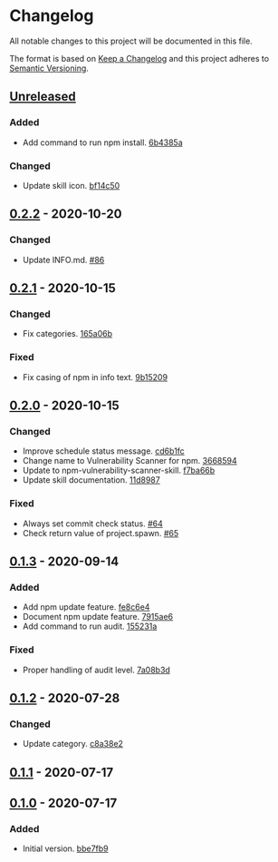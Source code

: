 # Changelog

All notable changes to this project will be documented in this file.

The format is based on [Keep a Changelog](http://keepachangelog.com/)
and this project adheres to [Semantic Versioning](http://semver.org/).

## [Unreleased](https://github.com/atomist-skills/npm-vulnerability-scanner-skill/compare/0.2.2...HEAD)

### Added

-   Add command to run npm install. [6b4385a](https://github.com/atomist-skills/npm-vulnerability-scanner-skill/commit/6b4385a2e2ace41300b10f5946e7567226816f90)

### Changed

-   Update skill icon. [bf14c50](https://github.com/atomist-skills/npm-vulnerability-scanner-skill/commit/bf14c50ca6123d9be9875443821710286616f280)

## [0.2.2](https://github.com/atomist-skills/npm-vulnerability-scanner-skill/compare/0.2.1...0.2.2) - 2020-10-20

### Changed

-   Update INFO.md. [#86](https://github.com/atomist-skills/npm-vulnerability-scanner-skill/issues/86)

## [0.2.1](https://github.com/atomist-skills/npm-vulnerability-scanner-skill/compare/0.2.0...0.2.1) - 2020-10-15

### Changed

-   Fix categories. [165a06b](https://github.com/atomist-skills/npm-vulnerability-scanner-skill/commit/165a06bd7d511f5cb17a570fb1be68ef4dcfd979)

### Fixed

-   Fix casing of npm in info text. [9b15209](https://github.com/atomist-skills/npm-vulnerability-scanner-skill/commit/9b15209f2a1cc78a68c9660515745808dbf704a6)

## [0.2.0](https://github.com/atomist-skills/npm-vulnerability-scanner-skill/compare/0.1.3...0.2.0) - 2020-10-15

### Changed

-   Improve schedule status message. [cd6b1fc](https://github.com/atomist-skills/npm-vulnerability-scanner-skill/commit/cd6b1fc3636b32ced4ddb7c9ab34e8267f745213)
-   Change name to Vulnerability Scanner for npm. [3668594](https://github.com/atomist-skills/npm-vulnerability-scanner-skill/commit/36685943f19f2bd19186645c5d40a9ed532e9181)
-   Update to npm-vulnerability-scanner-skill. [f7ba66b](https://github.com/atomist-skills/npm-vulnerability-scanner-skill/commit/f7ba66b14b902f6b87ca9ffb370219fade27020c)
-   Update skill documentation. [11d8987](https://github.com/atomist-skills/npm-vulnerability-scanner-skill/commit/11d89875736060039e46f1ee81bad7989e174539)

### Fixed

-   Always set commit check status. [#64](https://github.com/atomist-skills/npm-vulnerability-scanner-skill/issues/64)
-   Check return value of project.spawn. [#65](https://github.com/atomist-skills/npm-vulnerability-scanner-skill/issues/65)

## [0.1.3](https://github.com/atomist-skills/npm-vulnerability-scanner-skill/compare/0.1.2...0.1.3) - 2020-09-14

### Added

-   Add npm update feature. [fe8c6e4](https://github.com/atomist-skills/npm-vulnerability-scanner-skill/commit/fe8c6e4ff7927e517f4018f295ab14539ad5dbf7)
-   Document npm update feature. [7915ae6](https://github.com/atomist-skills/npm-vulnerability-scanner-skill/commit/7915ae6d2081704f9351a0c8a6442ecee8718c10)
-   Add command to run audit. [155231a](https://github.com/atomist-skills/npm-vulnerability-scanner-skill/commit/155231a19a650f73e3b55cd2a0136ea9910720d3)

### Fixed

-   Proper handling of audit level. [7a08b3d](https://github.com/atomist-skills/npm-vulnerability-scanner-skill/commit/7a08b3d1433568f5766790986e211bcd1d917ccc)

## [0.1.2](https://github.com/atomist-skills/npm-vulnerability-scanner-skill/compare/0.1.1...0.1.2) - 2020-07-28

### Changed

-   Update category. [c8a38e2](https://github.com/atomist-skills/npm-vulnerability-scanner-skill/commit/c8a38e23fb9afd4cea523400dd451b9748f1f1de)

## [0.1.1](https://github.com/atomist-skills/npm-vulnerability-scanner-skill/compare/0.1.0...0.1.1) - 2020-07-17

## [0.1.0](https://github.com/atomist-skills/npm-vulnerability-scanner-skill/tree/0.1.0) - 2020-07-17

### Added

-   Initial version. [bbe7fb9](https://github.com/atomist-skills/npm-vulnerability-scanner-skill/commit/bbe7fb974523a8555e5571ec4da4b706583cea2e)
